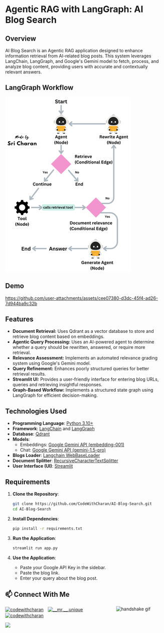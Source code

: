 # Agentic RAG with LangGraph: AI Blog Search

## Overview
AI Blog Search is an Agentic RAG application designed to enhance information retrieval from AI-related blog posts. This system leverages LangChain, LangGraph, and Google's Gemini model to fetch, process, and analyze blog content, providing users with accurate and contextually relevant answers.

## LangGraph Workflow
<img src="Images/LangGraph-Workflow.png">

## Demo
https://github.com/user-attachments/assets/cee07380-d3dc-45f4-ad26-7d944ba9c32b

## Features
- **Document Retrieval:** Uses Qdrant as a vector database to store and retrieve blog content based on embeddings.
- **Agentic Query Processing:** Uses an AI-powered agent to determine whether a query should be rewritten, answered, or require more retrieval.
- **Relevance Assessment:** Implements an automated relevance grading system using Google's Gemini model.
- **Query Refinement:** Enhances poorly structured queries for better retrieval results.
- **Streamlit UI:** Provides a user-friendly interface for entering blog URLs, queries and retrieving insightful responses.
- **Graph-Based Workflow:** Implements a structured state graph using LangGraph for efficient decision-making.

## Technologies Used
- **Programming Language**: [Python 3.10+](https://www.python.org/downloads/release/python-31011/)
- **Framework**: [LangChain](https://www.langchain.com/) and [LangGraph](https://langchain-ai.github.io/langgraph/tutorials/introduction/)
- **Database**: [Qdrant](https://qdrant.tech/)
- **Models**:
  - Embeddings: [Google Gemini API (embedding-001)](https://ai.google.dev/gemini-api/docs/embeddings)
  - Chat: [Google Gemini API (gemini-1.5-pro)](https://ai.google.dev/gemini-api/docs/models/gemini#gemini-1.5-pro)
- **Blogs Loader**: [Langchain WebBaseLoader](https://python.langchain.com/docs/integrations/document_loaders/web_base/)
- **Document Splitter**: [RecursiveCharacterTextSplitter](https://python.langchain.com/v0.1/docs/modules/data_connection/document_transformers/recursive_text_splitter/)
- **User Interface (UI)**: [Streamlit](https://docs.streamlit.io/)

## Requirements
1. **Clone the Repository**:
   ```bash
   git clone https://github.com/CodeWithCharan/AI-Blog-Search.git
   cd AI-Blog-Search
   ```

2. **Install Dependencies**:
   ```bash
   pip install -r requirements.txt
   ```

3. **Run the Application**:
   ```bash
   streamlit run app.py
   ```

4. **Use the Application**:
   - Paste your Google API Key in the sidebar.
   - Paste the blog link.
   - Enter your query about the blog post.

## :mailbox: Connect With Me
<img align="right" src="https://media.giphy.com/media/2HtWpp60NQ9CU/giphy.gif" alt="handshake gif" width="150">

<p align="left">
  <a href="https://linkedin.com/in/codewithcharan" target="blank"><img align="center" src="https://raw.githubusercontent.com/rahuldkjain/github-profile-readme-generator/master/src/images/icons/Social/linked-in-alt.svg" alt="codewithcharan" height="30" width="40" style="margin-right: 10px" /></a>
  <a href="https://instagram.com/joyboy._.ig" target="blank"><img align="center" src="https://raw.githubusercontent.com/rahuldkjain/github-profile-readme-generator/master/src/images/icons/Social/instagram.svg" alt="__mr.__.unique" height="30" width="40" /></a>
  <a href="https://twitter.com/Joyboy_x_" target="blank"><img align="center" src="https://raw.githubusercontent.com/rahuldkjain/github-profile-readme-generator/master/src/images/icons/Social/twitter.svg" alt="codewithcharan" height="30" width="40" style="margin-right: 10px" /></a>
</p>

<img src="https://readme-typing-svg.herokuapp.com/?font=Righteous&size=35&center=true&vCenter=true&width=500&height=70&duration=4000&lines=Thanks+for+visiting!+👋;+Message+me+on+Linkedin!;+I'm+always+down+to+collab+:)"/>